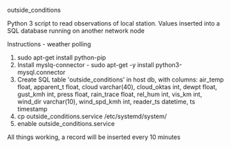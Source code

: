 outside_conditions

Python 3 script to read observations of local station. Values inserted into a SQL database
running on another network node

Instructions - weather polling
1. sudo apt-get install python-pip
2. Install myslq-connector - sudo apt-get -y install python3-mysql.connector
3. Create SQL table 'outside_conditions' in host db, with columns:
air_temp float,
apparent_t float,
cloud varchar(40),
cloud_oktas int,
dewpt float,
gust_kmh int,
press float,
rain_trace float,
rel_hum int,
vis_km int,
wind_dir varchar(10),
wind_spd_kmh int,
reader_ts datetime,
ts timestamp
4. cp outside_conditions.service /etc/systemd/system/
5. enable outside_conditions.service

All things working, a record will be inserted every 10 minutes
